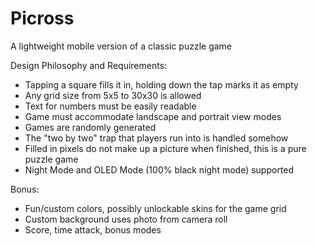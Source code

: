 # Picross
A lightweight mobile version of a classic puzzle game

Design Philosophy and Requirements:

* Tapping a square fills it in, holding down the tap marks it as empty
* Any grid size from 5x5 to 30x30 is allowed
* Text for numbers must be easily readable
* Game must accommodate landscape and portrait view modes
* Games are randomly generated
* The "two by two" trap that players run into is handled somehow
* Filled in pixels do not make up a picture when finished, this is a pure puzzle game
* Night Mode and OLED Mode (100% black night mode) supported

Bonus:
* Fun/custom colors, possibly unlockable skins for the game grid
* Custom background uses photo from camera roll
* Score, time attack, bonus modes
